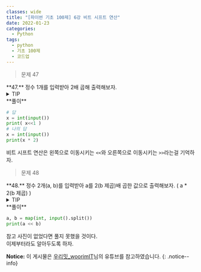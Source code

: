 ```yaml
---
classes: wide
title: "[파이썬 기초 100제] 6강 비트 시프트 연산"
date: 2022-01-23
categories:
  - Python
tags:
  - python
  - 기초 100제
  - 코드업
---
```


> 문제 47

<div class="notice--danger" markdown="1">
**47.**   
정수 1개를 입력받아 2배 곱해 출력해보자.
</div>

<details>
<summary>TIP</summary>
<div markdown="1">

곱하기 2를 해도 되지만 이진수를 왼쪽으로 한 번씩 이동시켜주면 기존 값의 두 배가 된다.

ex) 5(101) => 10(1010), 7(111) => 14(1110)

</div>
</details>

<div class="notice" markdown="1">
**풀이**

```python
# 답
x = int(input())
print( x<<1 )
# 나의 답
x = int(input())
print(x * 2)
```
비트 시프트 연산은 왼쪽으로 이동시키는 `<<`와 오른쪽으로 이동시키는 `>>`라는걸 기억하자.
</div>

> 문제 48

<div class="notice--warning" markdown="1">
**48.**   
정수 2개(a, b)를 입력받아 a를 2(b 제곱)배 곱한 값으로 출력해보자. ( a * 2(b 제곱) )
</div>

<details>
<summary>TIP</summary>
<div markdown="1">

![image]({{ site.url }}{{ site.baseurl }}/assets/images/python/01.png){: .align-center}

</div>
</details>

<div class="notice" markdown="1">
**풀이**

```python
a, b = map(int, input().split())
print(a << b)
```
참고 사진이 없었다면 풀지 못했을 것이다.<br>
이제부터라도 알아두도록 하자.
</div>

**Notice:** 이 게시물은 [우리밋_woorimIT](https://www.youtube.com/watch?v=7sykajCtgCw&list=PLSK4WsJ8JS4dOszA7Zr8paqI81Mv27tNq&index=2)님의 유튜브를 참고하였습니다.
{: .notice--info}